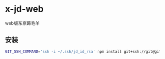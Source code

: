 # x-jd-web
web版东京薅毛羊


## 安装

```bash
GIT_SSH_COMMAND='ssh -i ~/.ssh/jd_id_rsa' npm install git+ssh://git@gitee.com:lxk0301/jd_scripts.git
```
